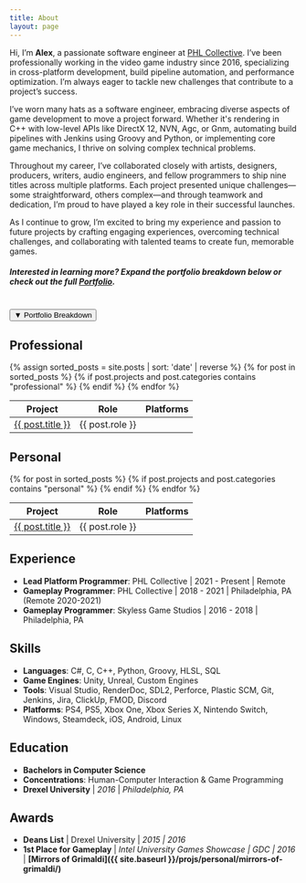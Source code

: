 ```yaml
---
title: About
layout: page
---
```

<!-- ![Profile Image]({{ site.url }}/{{ site.picture }}) -->

Hi, I’m **Alex**, a passionate software engineer at [PHL Collective](https://www.phlcollective.com/). I’ve been professionally working in the video game industry since 2016, specializing in cross-platform development, build pipeline automation, and performance optimization. I’m always eager to tackle new challenges that contribute to a project’s success.


I’ve worn many hats as a software engineer, embracing diverse aspects of game development to move a project forward. Whether it's rendering in C++ with low-level APIs like DirectX 12, NVN, Agc, or Gnm, automating build pipelines with Jenkins using Groovy and Python, or implementing core game mechanics, I thrive on solving complex technical problems.


Throughout my career, I’ve collaborated closely with artists, designers, producers, writers, audio engineers, and fellow programmers to ship nine titles across multiple platforms. Each project presented unique challenges—some straightforward, others complex—and through teamwork and dedication, I’m proud to have played a key role in their successful launches.


As I continue to grow, I’m excited to bring my experience and passion to future projects by crafting engaging experiences, overcoming technical challenges, and collaborating with talented teams to create fun, memorable games.

##### Interested in learning more? Expand the portfolio breakdown below or check out the full [Portfolio](/projects/).

<br>
<button id="toggle-section-btn" onclick="toggleSection()">
    <span id="toggle-icon">▼</span> Portfolio Breakdown
</button>

<div id="collapsible-section" class="hidden">
  <style>
    .platform-icon-link img {
      transition: filter 0.3s;
    }
    .platform-icon-link:hover img {
      /* Disabling apparently violates xbox logo law */
      /* filter: brightness(1.5) contrast(1.1);
      transform: scale(1.1); */
    }
  </style>
  <script>
    function getPlatformIcon(platform) {
      const platformIcons = {
        "steam": "/assets/images/platform_icons/steam-icon.png",
        "ps": "/assets/images/platform_icons/ps-icon.png",
        "xbox": "/assets/images/platform_icons/xbox-icon.png",
        "switch": "/assets/images/platform_icons/switch-icon.png",
        "pc": "/assets/images/platform_icons/pc-icon.png",
        "ios": "/assets/images/platform_icons/ios-icon.png",
        "android": "/assets/images/platform_icons/android-icon.png",
        "htc vive": "/assets/images/platform_icons/htc-vive-icon.png",
        "oculus rift": "/assets/images/platform_icons/oculus-rift-icon.png",
        "itch": "/assets/images/platform_icons/itch-icon.png"
      };
      return platformIcons[platform] || null;
    }

    function renderPlatformIcons(platformsString, platformLinks, containerId) {
      const platforms = platformsString.split(", ").map(platform => platform.trim().toLowerCase());
      const uniquePlatforms = [...new Set(platforms.map(platform => {
        if (platform === "ps4" || platform === "ps5") return "PS";
        if (platform === "xbox one" || platform === "xbox series x") return "Xbox";
        return platform.charAt(0).toUpperCase() + platform.slice(1);
      }))];
      
      const container = document.getElementById(containerId);
      container.style.display = "flex";
      container.style.justifyContent = "center";
      container.style.alignItems = "center";
      uniquePlatforms.forEach(platform => {
        const platformlink_lowercase = platform.toLowerCase();
        const iconPath = getPlatformIcon(platformlink_lowercase);
        const platformLink = platformLinks[platformlink_lowercase];
        if (iconPath && platformLink) {
          const a = document.createElement("a");
          a.href = platformLink;
          a.target = "_blank";
          a.className = "platform-icon-link";
          const img = document.createElement("img");
          img.src = iconPath;
          img.alt = platform;
          img.style.width = "30px";
          img.style.height = "30px";
          img.style.margin = "0 5px";
          a.appendChild(img);
          container.appendChild(a);
        }
      });
    }
  </script>

  <h2>Professional</h2>

  <table>
    <thead>
      <tr>
        <th>Project</th>
        <th>Role</th>
        <th>Platforms</th>
      </tr>
    </thead>
    <tbody>
      {% assign sorted_posts = site.posts | sort: 'date' | reverse %}
      {% for post in sorted_posts %}
      {% if post.projects and post.categories contains "professional" %}
      <tr>
        <td><a href="{% if post.externalLink %}{{ post.externalLink }}{% else %}{{ site.url }}{{ post.url }}{% endif %}">{{ post.title }}</a></td>
        <td>{{ post.role }}</td>
        <td>
          <div id="platform-icons-{{ forloop.index0 }}"></div>
          <script>
            document.addEventListener("DOMContentLoaded", function() {
              renderPlatformIcons("{{ post.platforms }}", {{ post.platform_links | jsonify }}, "platform-icons-{{ forloop.index0 }}");
            });
          </script>
        </td>
      </tr>
      {% endif %}
      {% endfor %}
    </tbody>
  </table>
  
  <h2>Personal</h2>

  <table>
    <thead>
      <tr>
        <th>Project</th>
        <th>Role</th>
        <th>Platforms</th>
      </tr>
    </thead>
    <tbody>
      {% for post in sorted_posts %}
      {% if post.projects and post.categories contains "personal" %}
      <tr>
        <td><a href="{% if post.externalLink %}{{ post.externalLink }}{% else %}{{ site.url }}{{ post.url }}{% endif %}">{{ post.title }}</a></td>
        <td>{{ post.role }}</td>
        <td>
          <div id="platform-icons-personal-{{ forloop.index0 }}"></div>
          <script>
            document.addEventListener("DOMContentLoaded", function() {
              renderPlatformIcons("{{ post.platforms }}", {{ post.platform_links | jsonify }}, "platform-icons-personal-{{ forloop.index0 }}");
            });
          </script>
        </td>
      </tr>
      {% endif %}
      {% endfor %}
    </tbody>
  </table>
</div>

<script>

function toggleWithDisplay() {
  const element = document.getElementById('animatedElement');
  if (element.style.display === "none" || !element.style.display) {
    element.style.display = "block";
    requestAnimationFrame(() => {
      element.classList.add('visible');
    });
  } else {
    element.classList.remove('visible');
    element.addEventListener('transitionend', () => {
      element.style.display = "none";
    }, { once: true });
  }
}
function toggleSection() {
    const section = document.getElementById("collapsible-section");
    const icon = document.getElementById("toggle-icon");

    if (!section) return;

    const animationDuration = 500;
    const viewportCenter = window.innerHeight / 2;
    const startScroll = window.scrollY;
    const startTime = performance.now();

    function animateScroll() {
        const currentTime = performance.now();
        const elapsedTime = currentTime - startTime;
        const progress = Math.min(elapsedTime / animationDuration, 1);

        const sectionRect = section.getBoundingClientRect();
        const sectionCenter = sectionRect.top + sectionRect.height / 2 + window.scrollY;
        const scrollOffset = sectionCenter - viewportCenter;

        const currentScroll = startScroll + (scrollOffset - startScroll) * progress;
        window.scrollTo(0, currentScroll);

        if (progress < 1) {
            requestAnimationFrame(animateScroll);
        }
    }

    const isVisible = section.classList.contains("visible");
    section.classList.toggle("visible", !isVisible);

    icon.textContent = isVisible ? "▼" : "▲";

    requestAnimationFrame(() => {
        animateScroll();
    });
}


</script>

## Experience
- **Lead Platform Programmer**: PHL Collective \| 2021 - Present \| Remote
- **Gameplay Programmer**: PHL Collective \| 2018 - 2021 \| Philadelphia, PA (Remote 2020-2021)
- **Gameplay Programmer**: Skyless Game Studios \| 2016 - 2018 \| Philadelphia, PA

## Skills
- **Languages**: C#, C, C++, Python, Groovy, HLSL, SQL
- **Game Engines**: Unity, Unreal, Custom Engines
- **Tools**: Visual Studio, RenderDoc, SDL2, Perforce, Plastic SCM, Git, Jenkins, Jira, ClickUp, FMOD, Discord
- **Platforms**: PS4, PS5, Xbox One, Xbox Series X, Nintendo Switch, Windows, Steamdeck, iOS, Android, Linux

## Education
- **Bachelors in Computer Science**
- **Concentrations**: Human-Computer Interaction & Game Programming
- **Drexel University** \| *2016* \| *Philadelphia, PA*

## Awards
- **Deans List** \| Drexel University \| *2015 \| 2016*
- **1st Place for Gameplay** \| *Intel University Games Showcase \| GDC \| 2016* \| **[Mirrors of Grimaldi]({{ site.baseurl }}/projs/personal/mirrors-of-grimaldi/)**
